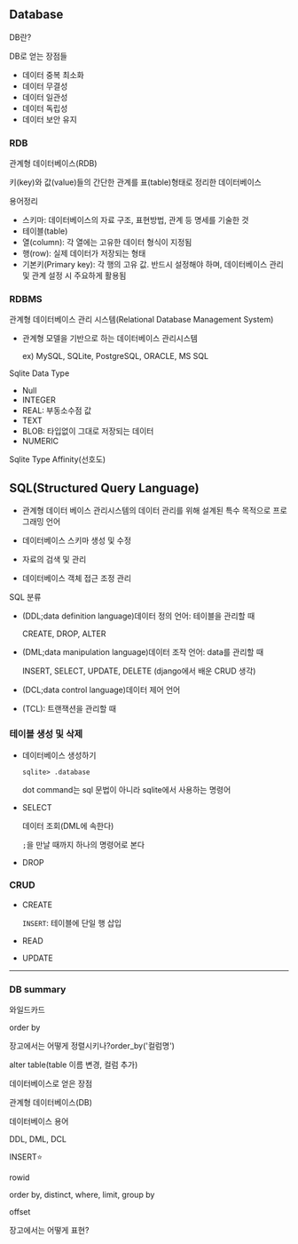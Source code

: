 ## Database

DB란?



DB로 얻는 장점들

- 데이터 중복 최소화
- 데이터 무결성
- 데이터 일관성
- 데이터 독립성
- 데이터 보안 유지



### RDB

관계형 데이터베이스(RDB)

키(key)와 값(value)들의 간단한 관계를 표(table)형태로 정리한 데이터베이스



용어정리

- 스키마: 데이터베이스의 자료 구조, 표현방법, 관계 등 명세를 기술한 것
- 테이블(table)
- 열(column): 각 열에는 고유한 데이터 형식이 지정됨
- 행(row): 실제 데이터가 저장되는 형태
- 기본키(Primary key): 각 행의 고유 값. 반드시 설정해야 하며, 데이터베이스 관리 및 관계 설정 시 주요하게 활용됨



### RDBMS

관계형 데이터베이스 관리 시스템(Relational Database Management System)

- 관계형 모델을 기반으로 하는 데이터베이스 관리시스템

  ex) MySQL, SQLite, PostgreSQL, ORACLE, MS SQL

Sqlite Data Type

- Null
- INTEGER
- REAL: 부동소수점 값
- TEXT
- BLOB: 타입없이 그대로 저장되는 데이터
- NUMERIC

Sqlite Type Affinity(선호도)



## SQL(Structured Query Language)

- 관계형 데이터 베이스 관리시스템의 데이터 관리를 위해 설계된 특수 목적으로 프로그래밍 언어
- 데이터베이스 스키마 생성 및 수정

- 자료의 검색 및 관리
- 데이터베이스 객체 접근 조정 관리



SQL 분류

- (DDL;data definition language)데이터 정의 언어: 테이블을 관리할 때

  CREATE, DROP, ALTER

- (DML;data manipulation language)데이터 조작 언어: data를 관리할 때

  INSERT, SELECT, UPDATE, DELETE (django에서 배운 CRUD 생각)

- (DCL;data control language)데이터 제어 언어

- (TCL): 트랜잭션을 관리할 때



### 테이블 생성 및 삭제

- 데이터베이스 생성하기

  `sqlite> .database`

  dot command는 sql 문법이 아니라 sqlite에서 사용하는 명령어

- SELECT

  데이터 조회(DML에 속한다)

  `;`을 만날 때까지 하나의 명령어로 본다



- DROP





### CRUD

- CREATE

  `INSERT`: 테이블에 단일 행 삽입

  

- READ

- UPDATE





-----------------------

### DB summary

와일드카드

order by

장고에서는 어떻게 정렬시키나?order_by('컬럼명')

alter table(table 이름 변경, 컬럼 추가)

데이터베이스로 얻은 장점

관계형 데이터베이스(DB)

데이터베이스 용어

DDL, DML, DCL

INSERT⭐

rowid



order by, distinct, where, limit, group by

offset

장고에서는 어떻게 표현?
